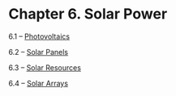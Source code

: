 <h1 class="title">Chapter 6. Solar Power</h1>
<div class="quad-grid">
    <div></div>
    <div>
        <p class="main-text small-text">6.1 – <a href="#/section-6.1">Photovoltaics</a></p>
        <p class="main-text small-text">6.2 – <a href="#/section-6.2">Solar Panels</a></p>
    </div>
    <div>
        <p class="main-text small-text">6.3 – <a href="#/section-6.3">Solar Resources</a></p>
        <p class="main-text small-text">6.4 – <a href="#/section-6.4">Solar Arrays</a></p>
    </div>
    <div></div>
</div>
